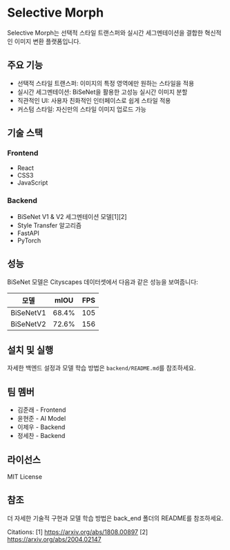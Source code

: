 # Selective Morph

Selective Morph는 선택적 스타일 트랜스퍼와 실시간 세그멘테이션을 결합한 혁신적인 이미지 변환 플랫폼입니다.

## 주요 기능

- 선택적 스타일 트랜스퍼: 이미지의 특정 영역에만 원하는 스타일을 적용
- 실시간 세그멘테이션: BiSeNet을 활용한 고성능 실시간 이미지 분할
- 직관적인 UI: 사용자 친화적인 인터페이스로 쉽게 스타일 적용
- 커스텀 스타일: 자신만의 스타일 이미지 업로드 가능

## 기술 스택

### Frontend
- React
- CSS3
- JavaScript

### Backend
- BiSeNet V1 & V2 세그멘테이션 모델[1][2]
- Style Transfer 알고리즘
- FastAPI
- PyTorch

## 성능

BiSeNet 모델은 Cityscapes 데이터셋에서 다음과 같은 성능을 보여줍니다:

| 모델 | mIOU | FPS |
|------|------|-----|
| BiSeNetV1 | 68.4% | 105 |
| BiSeNetV2 | 72.6% | 156 |

## 설치 및 실행

자세한 백엔드 설정과 모델 학습 방법은 `backend/README.md`를 참조하세요.

## 팀 멤버

- 김준래 - Frontend
- 윤현준 - AI Model
- 이제우 - Backend
- 정세찬 - Backend

## 라이선스

MIT License

## 참조

더 자세한 기술적 구현과 모델 학습 방법은 back_end 폴더의 README를 참조하세요.

Citations:
[1] https://arxiv.org/abs/1808.00897
[2] https://arxiv.org/abs/2004.02147